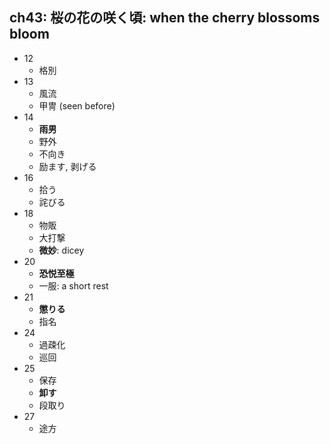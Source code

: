 ## ch43: 桜の花の咲く頃: when the cherry blossoms bloom

- 12
  - 格別
- 13
  - 風流
  - 甲冑 (seen before)
- 14
  - **雨男**
  - 野外
  - 不向き
  - 励ます, 剥げる
- 16
  - 拾う
  - 詫びる
- 18
  - 物販
  - 大打撃
  - **微妙**: dicey
- 20
  - **恐悦至極**
  - 一服: a short rest
- 21
  - **懲りる**
  - 指名
- 24
  - 過疎化
  - 巡回
- 25
  - 保存
  - **卸す**
  - 段取り
- 27
  - 途方
